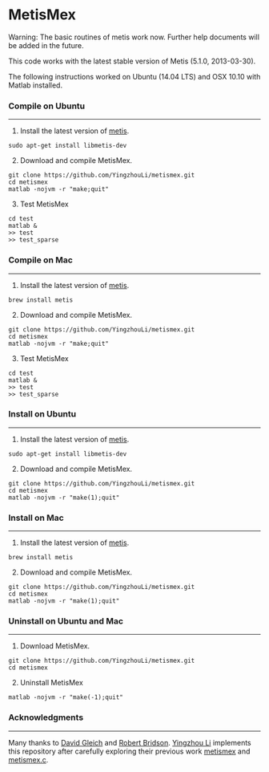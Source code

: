 MetisMex
========

Warning: The basic routines of metis work now. Further help documents will be added in the future.

This code works with the latest stable version of Metis (5.1.0, 2013-03-30).

The following instructions worked on Ubuntu (14.04 LTS) and
OSX 10.10 with Matlab installed.

### Compile on Ubuntu
---------

1. Install the latest version of 
  [metis](http://glaros.dtc.umn.edu/gkhome/metis/metis/overview).
  ```
  sudo apt-get install libmetis-dev
  ```

2. Download and compile MetisMex.
  ```
  git clone https://github.com/YingzhouLi/metismex.git
  cd metismex
  matlab -nojvm -r "make;quit"
  ```

3. Test MetisMex
  ```
  cd test
  matlab &
  >> test
  >> test_sparse
  ```

### Compile on Mac
---------

1. Install the latest version of 
  [metis](http://glaros.dtc.umn.edu/gkhome/metis/metis/overview).
  ```
  brew install metis
  ```

2. Download and compile MetisMex.
  ```
  git clone https://github.com/YingzhouLi/metismex.git
  cd metismex
  matlab -nojvm -r "make;quit"
  ```

3. Test MetisMex
  ```
  cd test
  matlab &
  >> test
  >> test_sparse
  ```

### Install on Ubuntu
---------

1. Install the latest version of 
  [metis](http://glaros.dtc.umn.edu/gkhome/metis/metis/overview).
  ```
  sudo apt-get install libmetis-dev
  ```

2. Download and compile MetisMex.
  ```
  git clone https://github.com/YingzhouLi/metismex.git
  cd metismex
  matlab -nojvm -r "make(1);quit"
  ```

### Install on Mac
---------

1. Install the latest version of 
  [metis](http://glaros.dtc.umn.edu/gkhome/metis/metis/overview).
  ```
  brew install metis
  ```

2. Download and compile MetisMex.
  ```
  git clone https://github.com/YingzhouLi/metismex.git
  cd metismex
  matlab -nojvm -r "make(1);quit"
  ```

### Uninstall on Ubuntu and Mac
---------

1. Download MetisMex.

  ```
  git clone https://github.com/YingzhouLi/metismex.git
  cd metismex
  ```  
2. Uninstall MetisMex

  ```
  matlab -nojvm -r "make(-1);quit"
  ```

### Acknowledgments
-------
Many thanks to [David Gleich](https://www.cs.purdue.edu/homes/dgleich/)
and [Robert Bridson](http://www.cs.ubc.ca/~rbridson/).
[Yingzhou Li](https://www.stanford.edu/people/yingzhouli)
implements this repository
after carefully exploring their previous work [metismex](https://github.com/dgleich/metismex)
and [metismex.c](http://www.cs.ubc.ca/~rbridson/download/metismex.c).
